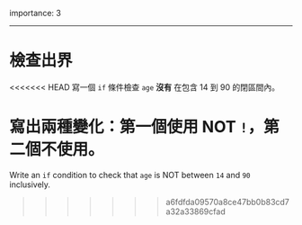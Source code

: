 importance: 3

---

# 檢查出界

<<<<<<< HEAD
寫一個 `if` 條件檢查 `age` **沒有** 在包含 14 到 90 的閉區間內。

寫出兩種變化：第一個使用 NOT `!`，第二個不使用。
=======
Write an `if` condition to check that `age` is NOT between `14` and `90` inclusively.
>>>>>>> a6fdfda09570a8ce47bb0b83cd7a32a33869cfad

